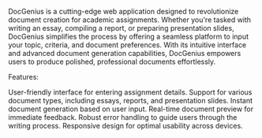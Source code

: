 DocGenius is a cutting-edge web application designed to revolutionize document creation for academic assignments. Whether you're tasked with writing an essay, compiling a report, or preparing presentation slides, DocGenius simplifies the process by offering a seamless platform to input your topic, criteria, and document preferences. With its intuitive interface and advanced document generation capabilities, DocGenius empowers users to produce polished, professional documents effortlessly.

Features:

User-friendly interface for entering assignment details.
Support for various document types, including essays, reports, and presentation slides.
Instant document generation based on user input.
Real-time document preview for immediate feedback.
Robust error handling to guide users through the writing process.
Responsive design for optimal usability across devices.
